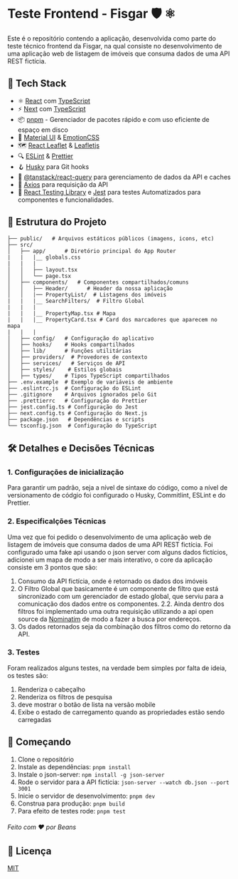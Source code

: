# Teste Frontend - Fisgar 🛡️ ⚛️

Este é o repositório contendo a aplicação, desenvolvida como parte do teste técnico frontend da Fisgar, na qual consiste no desenvolvimento de uma aplicação web de listagem de imóveis que consuma dados de uma API REST fictícia.

## 🚀 Tech Stack

- ⚛️ [React](https://react.dev/) com [TypeScript](https://www.typescriptlang.org/)
- ⚡️ [Next](https://nextjs.org/docs) com [TypeScript](https://www.typescriptlang.org/)
- 📦 [pnpm](https://pnpm.io/) - Gerenciador de pacotes rápido e com uso eficiente de espaço em disco
- 🎨 [Material UI](https://mui.com/) & [EmotionCSS](https://emotion.sh/docs/introduction)
- 🗺️ [React Leaflet](https://react-leaflet.js.org/) & [Leafletjs](https://leafletjs.com/)
- 🔍 [ESLint](https://eslint.org/) & [Prettier](https://prettier.io/)
- 🪝 [Husky](https://typicode.github.io/husky/) para Git hooks
- 📡 [@tanstack/react-query](https://tanstack.com/query/latest) para gerenciamento de dados da API e caches
- 🔄 [Axios](https://axios-http.com/) para requisição da API
- 🧪 [React Testing Library](https://testing-library.com/docs/react-testing-library/intro/) e [Jest](https://jestjs.io/) para testes Automatizados para componentes e funcionalidades.

## 📁 Estrutura do Projeto

```
├── public/   # Arquivos estáticos públicos (imagens, icons, etc)
├── src/
│   ├── app/      # Diretório principal do App Router
|   |   |__ globals.css
|   |   |
│   │   ├── layout.tsx
│   │   └── page.tsx
│   ├── components/   # Componentes compartilhados/comuns
│   │   ├── Header/      # Header da nossa aplicação
│   │   |── PropertyList/  # Listagens dos imóveis
|   |   |__ SearchFilters/  # Filtro Global
|   |   |
|   |   |__ PropertyMap.tsx # Mapa
|   |   |__ PropertyCard.tsx # Card dos marcadores que aparecem no mapa
|   |   |
│   ├── config/   # Configuração do aplicativo
│   ├── hooks/    # Hooks compartilhados
│   ├── lib/      # Funções utilitárias
│   ├── providers/  # Provedores de contexto
│   ├── services/   # Serviços de API
│   ├── styles/    # Estilos globais
│   ├── types/    # Tipos TypeScript compartilhados
├── .env.example  # Exemplo de variáveis de ambiente
├── .eslintrc.js  # Configuração do ESLint
├── .gitignore    # Arquivos ignorados pelo Git
├── .prettierrc   # Configuração do Prettier
├── jest.config.ts # Configuração do Jest
├── next.config.ts # Configuração do Next.js
├── package.json   # Dependências e scripts
└── tsconfig.json  # Configuração do TypeScript
```

## 🛠️ Detalhes e Decisões Técnicas

### 1. Configurações de inicialização

Para garantir um padrão, seja a nível de sintaxe do código, como a nível de versionamento de códgio foi configurado o Husky, Commitlint, ESLint e do Prettier.

### 2. Especificalções Técnicas

Uma vez que foi pedido o desenvolvimento de uma aplicação web de listagem de imóveis que consuma dados de uma API REST fictícia. Foi configurado uma fake api usando o json server com alguns dados fictícios, adicionei um mapa de modo a ser mais interativo, o core da aplicação consiste em 3 pontos que são:

1. Consumo da API fictícia, onde é retornado os dados dos imóveis
2. O Filtro Global que basicamente é um componente de filtro que está sincronizado com um gerenciador de estado global, que serviu para a comunicação dos dados entre os componentes.
   2.2. Ainda dentro dos filtros foi implementado uma outra requisição utilizando a api open source da [Nominatim](https://nominatim.openstreetmap.org/ui/search.html) de modo a fazer a busca por endereços.
3. Os dados retornados seja da combinação dos filtros como do retorno da API.

### 3. Testes

Foram realizados alguns testes, na verdade bem simples por falta de ideia, os testes são:

1. Renderiza o cabeçalho
2. Renderiza os filtros de pesquisa
3. deve mostrar o botão de lista na versão mobile
4. Exibe o estado de carregamento quando as propriedades estão sendo carregadas

## 🚀 Começando

1. Clone o repositório
2. Instale as dependências: `pnpm install`
3. Instale o json-server: `npm install -g json-server`
4. Rode o servidor para a API fictícia: `json-server --watch db.json --port 3001`
5. Inicie o servidor de desenvolvimento: `pnpm dev`
6. Construa para produção: `pnpm build`
7. Para efeito de testes rode: `pnpm test`

###### Feito com ❤️ por Beans

## 📄 Licença

[MIT](/LICENSE)
